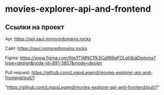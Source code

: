 # movies-explorer-api-and-frontend

## Ссылки на проект

Api: https://api.saul.nomoredomains.rocks

Сайт: https://saul.nomoredomains.rocks

Figma: https://www.figma.com/file/fTjMNC1fk3CsR99qFOLgh9/aDiploma?type=design&node-id=891-3857&mode=design

Pull request: https://github.com/LogosLegend/movies-explorer-api-and-frontend/pull/1

"https://github.com/LogosLegend/movies-explorer-api-and-frontend/pull/1"
